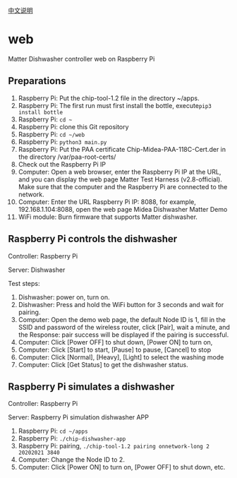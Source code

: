 [中文说明](README_CN.md)

# web

Matter Dishwasher controller web on Raspberry Pi

## Preparations

1. Raspberry Pi: Put the chip-tool-1.2 file in the directory ~/apps.
2. Raspberry Pi: The first run must first install the bottle, execute`pip3 install bottle`
3. Raspberry Pi: `cd ~`
4. Raspberry Pi: clone this Git repository
5. Raspberry Pi: `cd ~/web`
6. Raspberry Pi: `python3 main.py`
7. Raspberry Pi: Put the PAA certificate Chip-Midea-PAA-118C-Cert.der in the directory /var/paa-root-certs/
8. Check out the Raspberry Pi IP
9. Computer: Open a web browser, enter the Raspberry Pi IP at the URL, and you can display the web page Matter Test Harness (v2.8-official). Make sure that the computer and the Raspberry Pi are connected to the network.
10. Computer: Enter the URL Raspberry Pi IP: 8088, for example, 192.168.1.104:8088, open the web page Midea Dishwasher Matter Demo
11. WiFi module: Burn firmware that supports Matter dishwasher.

## Raspberry Pi controls the dishwasher

Controller: Raspberry Pi

Server: Dishwasher

Test steps:

1. Dishwasher: power on, turn on.
2. Dishwasher: Press and hold the WiFi button for 3 seconds and wait for pairing.
3. Computer: Open the demo web page, the default Node ID is 1, fill in the SSID and password of the wireless router, click [Pair], wait a minute, and the Response: pair success will be displayed if the pairing is successful.
4. Computer: Click [Power OFF] to shut down, [Power ON] to turn on,
5. Computer: Click [Start] to start, [Pause] to pause, [Cancel] to stop
6. Computer: Click [Normal], [Heavy], [Light] to select the washing mode
7. Computer: Click [Get Status] to get the dishwasher status.

## Raspberry Pi simulates a dishwasher

Controller: Raspberry Pi

Server: Raspberry Pi simulation dishwasher APP

1. Raspberry Pi: `cd ~/apps`
2. Raspberry Pi: `./chip-dishwasher-app`
3. Raspberry Pi: pairing, `./chip-tool-1.2 pairing onnetwork-long 2 20202021 3840`
4. Computer: Change the Node ID to 2.
5. Computer: Click [Power ON] to turn on, [Power OFF] to shut down, etc.
